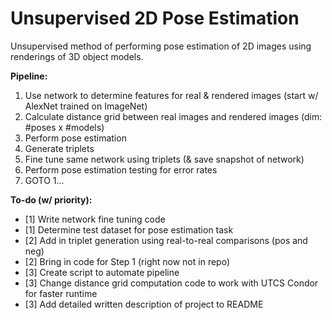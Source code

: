 # Unsupervised 2D Pose Estimation

Unsupervised method of performing pose estimation of 2D images using renderings of 3D object models.

**Pipeline:**
  1) Use network to determine features for real & rendered images (start w/ AlexNet trained on ImageNet)
  2) Calculate distance grid between real images and rendered images (dim: #poses x #models)
  3) Perform pose estimation 
  4) Generate triplets 
  5) Fine tune same network using triplets (& save snapshot of network)
  6) Perform pose estimation testing for error rates
  7) GOTO 1...

**To-do (w/ priority):**  
  * [1] Write network fine tuning code  
  * [1] Determine test dataset for pose estimation task  
  * [2] Add in triplet generation using real-to-real comparisons (pos and neg)
  * [2] Bring in code for Step 1 (right now not in repo)
  * [3] Create script to automate pipeline  
  * [3] Change distance grid computation code to work with UTCS Condor for faster runtime
  * [3] Add detailed written description of project to README
